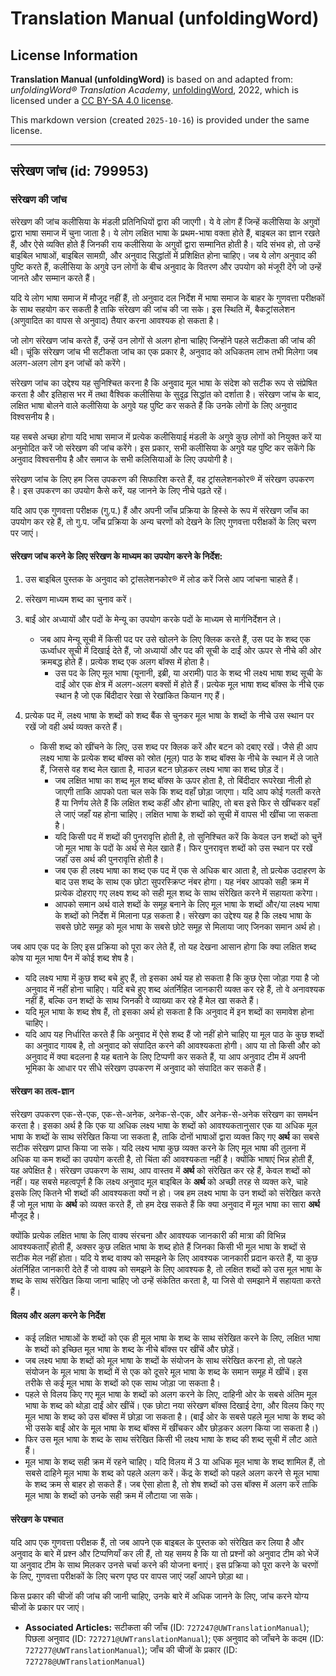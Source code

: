 # Translation Manual (unfoldingWord)

## License Information

**Translation Manual (unfoldingWord)** is based on and adapted from: _unfoldingWord® Translation Academy_, [unfoldingWord](https://unfoldingword.org/utw), 2022, which is licensed under a [CC BY-SA 4.0 license](https://creativecommons.org/licenses/by-sa/4.0/legalcode.en).

This markdown version (created `2025-10-16`) is provided under the same license.



--------------------------------

## संरेखण जांच (id: 799953)

### संरेखण की जांच

संरेखण की जांच कलीसिया के मंडली प्रतिनिधियों द्वारा की जाएगी। ये वे लोग हैं जिन्हें कलीसिया के अगुवों द्वारा भाषा समाज में चुना जाता है। ये लोग लक्षित भाषा के प्रथम\-भाषा वक्ता होते हैं, बाइबल का ज्ञान रखते हैं, और ऐसे व्यक्ति होते हैं जिनकी राय कलीसिया के अगुवों द्वारा सम्मानित होती है। यदि संभव हो, तो उन्हें बाइबिल भाषाओं, बाइबिल सामग्री, और अनुवाद सिद्धांतों में प्रशिक्षित होना चाहिए। जब ये लोग अनुवाद की पुष्टि करते हैं, कलीसिया के अगुवे उन लोगों के बीच अनुवाद के वितरण और उपयोग को मंजूरी देंगे जो उन्हें जानते और सम्मान करते हैं।

यदि ये लोग भाषा समाज में मौजूद नहीं हैं, तो अनुवाद दल निर्देश में भाषा समाज के बाहर के गुणवत्ता परीक्षकों के साथ सहयोग कर सकती है ताकि संरेखण की जांच की जा सके। इस स्थिति में, बैकट्रांसलेशन (अणुवादित का वापस से अनुवाद) तैयार करना आवश्यक हो सकता है।

जो लोग संरेखण जांच करते हैं, उन्हें उन लोगों से अलग होना चाहिए जिन्होंने पहले सटीकता की जांच की थी। चूंकि संरेखण जांच भी सटीकता जांच का एक प्रकार है, अनुवाद को अधिकतम लाभ तभी मिलेगा जब अलग\-अलग लोग इन जांचों को करेंगे।

संरेखण जांच का उद्देश्य यह सुनिश्चित करना है कि अनुवाद मूल भाषा के संदेश को सटीक रूप से संप्रेषित करता है और इतिहास भर में तथा वैश्विक कलीसिया के सुदृढ़ सिद्धांत को दर्शाता है। संरेखण जांच के बाद, लक्षित भाषा बोलने वाले कलीसिया के अगुवे यह पुष्टि कर सकते हैं कि उनके लोगों के लिए अनुवाद विश्वसनीय है।

यह सबसे अच्छा होगा यदि भाषा समाज में प्रत्येक कलीसियाई मंडली के अगुवे कुछ लोगों को नियुक्त करें या अनुमोदित करें जो संरेखण की जांच करेंगे। इस प्रकार, सभी कलीसिया के अगुवे यह पुष्टि कर सकेंगे कि अनुवाद विश्वसनीय है और समाज के सभी कलिसियाओं के लिए उपयोगी है।

संरेखण जांच के लिए हम जिस उपकरण की सिफारिश करते हैं, वह ट्रांसलेशनकोर® में संरेखण उपकरण है। इस उपकरण का उपयोग कैसे करें, यह जानने के लिए नीचे पढ़ते रहें।

यदि आप एक गुणवत्ता परीक्षक (गु.प.) हैं और अपनी जाँच प्रक्रिया के हिस्से के रूप में संरेखण जाँच का उपयोग कर रहे हैं, तो गु.प. जाँच प्रक्रिया के अन्य चरणों को देखने के लिए गुणवत्ता परीक्षकों के लिए चरण पर जाएं।

#### संरेखण जांच करने के लिए संरेखण के माध्यम का उपयोग करने के निर्देश:

1. उस बाइबिल पुस्तक के अनुवाद को ट्रांसलेशनकोर® में लोड करें जिसे आप जांचना चाहते हैं।
2. संरेखण माध्यम शब्द का चुनाव करें।
3. बाईं ओर अध्यायों और पदों के मेन्यू का उपयोग करके पदों के माध्यम से मार्गनिर्देशन ले।

    * जब आप मेन्यू सूची में किसी पद पर उसे खोलने के लिए क्लिक करते हैं, उस पद के शब्द एक ऊर्ध्वाधर सूची में दिखाई देते हैं, जो अध्यायों और पद की सूची के दाईं ओर ऊपर से नीचे की ओर क्रमबद्ध होते हैं। प्रत्येक शब्द एक अलग बॉक्स में होता है।
        * उस पद के लिए मूल भाषा (यूनानी, इब्री, या अरामी) पाठ के शब्द भी लक्ष्य भाषा शब्द सूची के दाईं ओर एक क्षेत्र में अलग\-अलग बक्सों में होते हैं। प्रत्येक मूल भाषा शब्द बॉक्स के नीचे एक स्थान है जो एक बिंदीदार रेखा से रेखांकित कियान गए हैं।
4. प्रत्येक पद में, लक्ष्य भाषा के शब्दों को शब्द बैंक से चुनकर मूल भाषा के शब्दों के नीचे उस स्थान पर रखें जो वही अर्थ व्यक्त करते हैं।

    * किसी शब्द को खींचने के लिए, उस शब्द पर क्लिक करें और बटन को दबाए रखें। जैसे ही आप लक्ष्य भाषा के प्रत्येक शब्द बॉक्स को स्रोत (मूल) पाठ के शब्द बॉक्स के नीचे के स्थान में ले जाते हैं, जिससे वह शब्द मेल खाता है, माउज़ बटन छोड़कर लक्ष्य भाषा का शब्द छोड़ दें।
        * जब लक्षित भाषा का शब्द मूल शब्द बॉक्स के ऊपर होता है, तो बिंदीदार रूपरेखा नीली हो जाएगी ताकि आपको पता चल सके कि शब्द वहाँ छोड़ा जाएगा। यदि आप कोई गलती करते हैं या निर्णय लेते हैं कि लक्षित शब्द कहीं और होना चाहिए, तो बस इसे फिर से खींचकर वहाँ ले जाएं जहाँ यह होना चाहिए। लक्षित भाषा के शब्दों को सूची में वापस भी खींचा जा सकता है।
        * यदि किसी पद में शब्दों की पुनरावृत्ति होती है, तो सुनिश्चित करें कि केवल उन शब्दों को चुनें जो मूल भाषा के पदों के अर्थ से मेल खाते हैं। फिर पुनरावृत्त शब्दों को उस स्थान पर रखें जहाँ उस अर्थ की पुनरावृत्ति होती है।
        * जब एक ही लक्ष्य भाषा का शब्द एक पद में एक से अधिक बार आता है, तो प्रत्येक उदाहरण के बाद उस शब्द के साथ एक छोटा सुपरस्क्रिप्ट नंबर होगा। यह नंबर आपको सही क्रम में प्रत्येक दोहराए गए लक्ष्य शब्द को सही मूल शब्द के साथ संरेखित करने में सहायता करेगा।
        * आपको समान अर्थ वाले शब्दों के समूह बनाने के लिए मूल भाषा के शब्दों और/या लक्ष्य भाषा के शब्दों को निर्देश में मिलाना पड़ सकता है। संरेखण का उद्देश्य यह है कि लक्ष्य भाषा के सबसे छोटे समूह को मूल भाषा के सबसे छोटे समूह से मिलाया जाए जिनका समान अर्थ हो।

जब आप एक पद के लिए इस प्रक्रिया को पूरा कर लेते हैं, तो यह देखना आसान होगा कि क्या लक्षित शब्द कोष या मूल भाषा पैन में कोई शब्द शेष है।

* यदि लक्ष्य भाषा में कुछ शब्द बचे हुए हैं, तो इसका अर्थ यह हो सकता है कि कुछ ऐसा जोड़ा गया है जो अनुवाद में नहीं होना चाहिए। यदि बचे हुए शब्द अंतर्निहित जानकारी व्यक्त कर रहे हैं, तो वे अनावश्यक नहीं हैं, बल्कि उन शब्दों के साथ जिनकी वे व्याख्या कर रहे हैं मेल खा सकते हैं।
* यदि मूल भाषा के शब्द शेष हैं, तो इसका अर्थ हो सकता है कि अनुवाद में इन शब्दों का समावेश होना चाहिए।
* यदि आप यह निर्धारित करते हैं कि अनुवाद में ऐसे शब्द हैं जो नहीं होने चाहिए या मूल पाठ के कुछ शब्दों का अनुवाद गायब है, तो अनुवाद को संपादित करने की आवश्यकता होगी। आप या तो किसी और को अनुवाद में क्या बदलना है यह बताने के लिए टिप्पणी कर सकते हैं, या आप अनुवाद टीम में अपनी भूमिका के आधार पर सीधे संरेखण उपकरण में अनुवाद को संपादित कर सकते हैं।

#### संरेखण का तत्व\-ज्ञान

संरेखण उपकरण एक\-से\-एक, एक\-से\-अनेक, अनेक\-से\-एक, और अनेक\-से\-अनेक संरेखण का समर्थन करता है। इसका अर्थ है कि एक या अधिक लक्ष्य भाषा के शब्दों को आवश्यकतानुसार एक या अधिक मूल भाषा के शब्दों के साथ संरेखित किया जा सकता है, ताकि दोनों भाषाओं द्वारा व्यक्त किए गए **अर्थ** का सबसे सटीक संरेखण प्राप्त किया जा सके। यदि लक्ष्य भाषा कुछ व्यक्त करने के लिए मूल भाषा की तुलना में अधिक या कम शब्दों का उपयोग करती है, तो चिंता की आवश्यकता नहीं है। क्योंकि भाषाएं भिन्न होती हैं, यह अपेक्षित है। संरेखण उपकरण के साथ, आप वास्तव में **अर्थ** को संरेखित कर रहे हैं, केवल शब्दों को नहीं। यह सबसे महत्वपूर्ण है कि लक्ष्य अनुवाद मूल बाइबिल के **अर्थ** को अच्छी तरह से व्यक्त करे, चाहे इसके लिए कितने भी शब्दों की आवश्यकता क्यों न हो। जब हम लक्ष्य भाषा के उन शब्दों को संरेखित करते हैं जो मूल भाषा के **अर्थ** को व्यक्त करते हैं, तो हम देख सकते हैं कि क्या अनुवाद में मूल भाषा का सारा **अर्थ** मौजूद है।

क्योंकि प्रत्येक लक्षित भाषा के लिए वाक्य संरचना और आवश्यक जानकारी की मात्रा की विभिन्न आवश्यकताएँ होती हैं, अक्सर कुछ लक्षित भाषा के शब्द होते हैं जिनका किसी भी मूल भाषा के शब्दों से सटीक मेल नहीं होता। यदि ये शब्द वाक्य को समझने के लिए आवश्यक जानकारी प्रदान करते हैं, या कुछ अंतर्निहित जानकारी देते हैं जो वाक्य को समझने के लिए आवश्यक है, तो लक्षित शब्दों को उस मूल भाषा के शब्द के साथ संरेखित किया जाना चाहिए जो उन्हें संकेतित करता है, या जिसे वो समझाने में सहायता करते हैं।

#### विलय और अलग करने के निर्देश

* कई लक्षित भाषाओं के शब्दों को एक ही मूल भाषा के शब्द के साथ संरेखित करने के लिए, लक्षित भाषा के शब्दों को इच्छित मूल भाषा के शब्द के नीचे बॉक्स पर खींचें और छोड़ें।
* जब लक्ष्य भाषा के शब्दों को मूल भाषा के शब्दों के संयोजन के साथ संरेखित करना हो, तो पहले संयोजन के मूल भाषा के शब्दों में से एक को दूसरे मूल भाषा के शब्द के समान समूह में खींचें। इस तरीके से कई मूल भाषा के शब्दों को एक साथ जोड़ा जा सकता है।
* पहले से विलय किए गए मूल भाषा के शब्दों को अलग करने के लिए, दाहिनी ओर के सबसे अंतिम मूल भाषा के शब्द को थोड़ा दाईं ओर खींचें। एक छोटा नया संरेखण बॉक्स दिखाई देगा, और विलय किए गए मूल भाषा के शब्द को उस बॉक्स में छोड़ा जा सकता है। (बाईं ओर के सबसे पहले मूल भाषा के शब्द को भी उसके बाईं ओर के मूल भाषा के शब्द बॉक्स में खींचकर और छोड़कर अलग किया जा सकता है।)
* फिर उस मूल भाषा के शब्द के साथ संरेखित किसी भी लक्ष्य भाषा के शब्द की शब्द सूची में लौट आते हैं।
* मूल भाषा के शब्द सही क्रम में रहने चाहिए। यदि विलय में 3 या अधिक मूल भाषा के शब्द शामिल हैं, तो सबसे दाहिने मूल भाषा के शब्द को पहले अलग करें। केंद्र के शब्दों को पहले अलग करने से मूल भाषा के शब्द क्रम से बाहर हो सकते हैं। जब ऐसा होता है, तो शेष शब्दों को उस बॉक्स में अलग करें ताकि मूल भाषा के शब्दों को उनके सही क्रम में लौटाया जा सके।

#### संरेखण के पश्चात

यदि आप एक गुणवत्ता परीक्षक हैं, तो जब आपने एक बाइबल के पुस्तक को संरेखित कर लिया है और अनुवाद के बारे में प्रश्न और टिप्पणियाँ कर ली हैं, तो यह समय है कि या तो प्रश्नों को अनुवाद टीम को भेजें या अनुवाद टीम के साथ मिलकर उनसे चर्चा करने की योजना बनाएं। इस प्रक्रिया को पूरा करने के चरणों के लिए, गुणवत्ता परीक्षकों के लिए चरण पृष्ठ पर वापस जाएं जहाँ आपने छोड़ा था।

किस प्रकार की चीजों की जांच की जानी चाहिए, उनके बारे में अधिक जानने के लिए, जांच करने योग्य चीजों के प्रकार पर जाएं।

* **Associated Articles:** सटीकता की जाँच (ID: `727247@UWTranslationManual`); पिछला अनुवाद (ID: `727271@UWTranslationManual`); एक अनुवाद को जाँचने के कदम (ID: `727277@UWTranslationManual`); जाँच की चीजों के प्रकार (ID: `727278@UWTranslationManual`)

